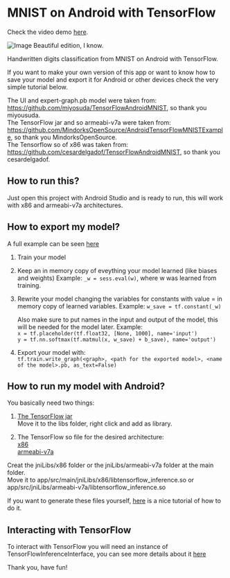 # MNIST on Android with TensorFlow

Check the video demo [here](https://www.youtube.com/watch?v=gahi0Hjgokw).

![Image](images/demo.png)
Beautiful edition, I know.  

Handwritten digits classification from MNIST on Android with TensorFlow.  

If you want to make your own version of this app or want to know
how to save your model and export it for Android or other devices check the
very simple tutorial below.  

The UI and expert-graph.pb model were taken from: https://github.com/miyosuda/TensorFlowAndroidMNIST, so thank you miyousuda.  
The TensorFlow jar and so armeabi-v7a were taken from: https://github.com/MindorksOpenSource/AndroidTensorFlowMNISTExample,
so thank you MindorksOpenSource.  
The Tensorflow so of x86 was taken from: https://github.com/cesardelgadof/TensorFlowAndroidMNIST, so thank you cesardelgadof.  

## How to run this?

Just open this project with Android Studio and is ready to run, this will work
with x86 and armeabi-v7a architectures.

## How to export my model?

A full example can be seen [here](https://github.com/mari-linhares/mnist-android-tensorflow/blob/master/tensorflow_model/convnet.py)

1. Train your model
2. Keep an in memory copy of eveything your model learned (like biases and weights)
   Example: `_w = sess.eval(w)`, where w was learned from training.
3. Rewrite your model changing the variables for constants with value = in memory copy of learned variables.
   Example: `w_save = tf.constant(_w)`  
   
   Also make sure to put names in the input and output of the model, this will be needed for the model later.
   Example:  
   `x = tf.placeholder(tf.float32, [None, 1000], name='input')`  
   `y = tf.nn.softmax(tf.matmul(x, w_save) + b_save), name='output')`  
4. Export your model with:  
   `tf.train.write_graph(<graph>, <path for the exported model>, <name of the model>.pb, as_text=False)`

## How to run my model with Android?

You basically need two things:

1. [The TensorFlow jar](https://github.com/MindorksOpenSource/AndroidTensorFlowMNISTExample/blob/master/app/libs/libandroid_tensorflow_inference_java.jar)  
   Move it to the libs folder, right click and add as library.  

2. The TensorFlow so file for the desired architecture:  
[x86](https://github.com/cesardelgadof/TensorFlowAndroidMNIST/blob/master/app/src/main/jniLibs/x86/libtensorflow_mnist.so)  
[armeabi-v7a](https://github.com/MindorksOpenSource/AndroidTensorFlowMNISTExample/tree/master/app/src/main/jniLibs/armeabi-v7a)  

Creat the jniLibs/x86 folder or the jniLibs/armeabi-v7a folder at the main folder.  
Move it to app/src/main/jniLibs/x86/libtensorflow_inference.so or app/src/jniLibs/armeabi-v7a/libtensorflow_inference.so

If you want to generate these files yourself, [here](https://blog.mindorks.com/android-tensorflow-machine-learning-example-ff0e9b2654cc) is a nice tutorial of how to do it.

## Interacting with TensorFlow

To interact with TensorFlow you will need an instance of TensorFlowInferenceInterface, you can see more details about it [here](https://github.com/mari-linhares/mnist-android-tensorflow/blob/master/MnistAndroid/app/src/main/java/mariannelinhares/mnistandroid/Classifier.java)

Thank you, have fun!

